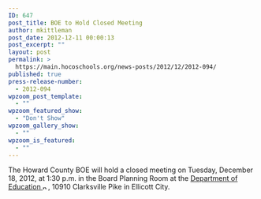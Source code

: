 ```yaml
---
ID: 647
post_title: BOE to Hold Closed Meeting
author: mkittleman
post_date: 2012-12-11 00:00:13
post_excerpt: ""
layout: post
permalink: >
  https://main.hocoschools.org/news-posts/2012/12/2012-094/
published: true
press-release-number:
  - 2012-094
wpzoom_post_template:
  - ""
wpzoom_featured_show:
  - "Don't Show"
wpzoom_gallery_show:
  - ""
wpzoom_is_featured:
  - ""
---
```

The Howard County BOE will hold a closed meeting on Tuesday, December 18, 2012, at 1:30 p.m. in the Board Planning Room at the <a href="http://maps.google.com/maps?hl=en&amp;q=10910+Clarksville+Pike,+Ellicott+City,+MD+21042&amp;btnG=Search" target="_blank">Department of Education <img alt="new webpage icon" src="http://www.hcpss.org/images/new_webpage.gif" width="11" height="10" align="bottom" border="0" /></a>, 10910 Clarksville Pike in Ellicott City.